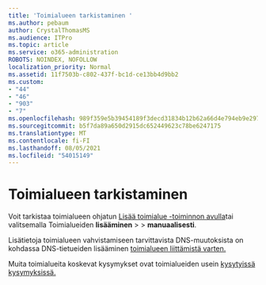 ```yaml
---
title: 'Toimialueen tarkistaminen '
ms.author: pebaum
author: CrystalThomasMS
ms.audience: ITPro
ms.topic: article
ms.service: o365-administration
ROBOTS: NOINDEX, NOFOLLOW
localization_priority: Normal
ms.assetid: 11f7503b-c802-437f-bc1d-ce13bb4d9bb2
ms.custom:
- "44"
- "46"
- "903"
- "7"
ms.openlocfilehash: 989f359e5b39454189f3decd31834b12b62a66d4e794eb9e2977173effb80b60
ms.sourcegitcommit: b5f7da89a650d2915dc652449623c78be6247175
ms.translationtype: MT
ms.contentlocale: fi-FI
ms.lasthandoff: 08/05/2021
ms.locfileid: "54015149"
---
```

# <a name="how-to-verify-your-domain"></a>Toimialueen tarkistaminen

Voit tarkistaa toimialueen ohjatun [Lisää toimialue -toiminnon avulla](https://admin.microsoft.com/Adminportal#/Domains/Wizard)tai valitsemalla Toimialueiden **lisääminen**  >    >  **manuaalisesti**.

Lisätietoja toimialueen vahvistamiseen tarvittavista DNS-muutoksista on kohdassa DNS-tietueiden lisääminen [toimialueen liittämistä varten.](/microsoft-365/admin/get-help-with-domains/create-dns-records-at-any-dns-hosting-provider)

Muita toimialueita koskevat kysymykset ovat toimialueiden usein [kysytyissä kysymyksissä.](/microsoft-365/admin/setup/domains-faq)
